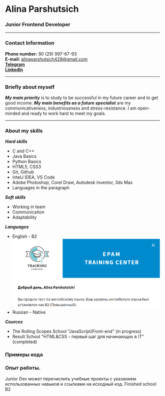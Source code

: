 # Alina Parshutsich
### Junior Frontend Developer 
*****
### Contact Information
**Phone number:** 80 (29) 997-67-93   
**E-mail:** alinaparshutsich429@gmail.com    
**[Telegram](https://t.me/nkrch)**   
**[LinkedIn](https://www.linkedin.com/in/%D0%B0%D0%BB%D0%B8%D0%BD%D0%B0-%D0%BF%D0%B0%D1%80%D1%88%D1%83%D1%82%D0%B8%D1%87-0a972a269/)**

***
### Briefly about myself
***My main priority*** is to study to be successful in my future career and to get good income. 
***My main benefits as a future specialist*** are my communicativeness, industriousness and stress-resistance. I am open-minded and ready to work hard to meet my goals.
***
### About my skills
***Hard skills***   
* C and C++     
* Java Basics    
* Python Basics      
* HTML5, CSS3 
* Git, Github
* IntelJ IDEA, VS Code
* Adobe Photoshop, Corel Draw, Autodesk Inventor, 3ds Max  
* Languages in the paragraph

***Soft skills***
* Working in team
* Communication
* Adaptability

***Languages***
* English - B2   
![result](https://github.com/nkrch/folder/blob/main/screenshot%20english%20result.png)
* Russian - Native

***Cources***
* The Rolling Scopes School "JavaScript/Front-end" (in progress)
* Result School "HTML&CSS - первый шаг для начинающих в IT" (completed)

### Примеры кода
### Опыт работы. 
Junior Dev может перечислить учебные проекты с указанием использованных навыков и ссылками на исходный код.
Finished school 
B2
